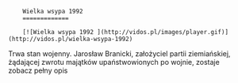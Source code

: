 
        Wielka wsypa 1992 
        =============
        
        [![Wielka wsypa 1992 ](http://vidos.pl/images/player.gif)](http://vidos.pl/wielka-wsypa-1992)
        
        
 Trwa stan wojenny. Jarosław Branicki, założyciel partii ziemiańskiej, żądającej zwrotu majątków upaństwowionych po wojnie, zostaje zobacz pełny opis
    